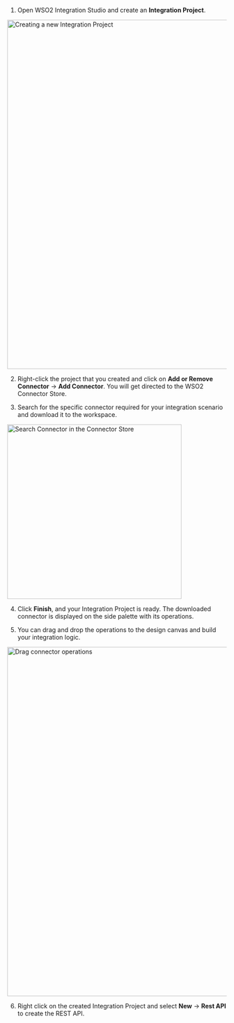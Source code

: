 1. Open WSO2 Integration Studio and create an **Integration Project**.
  <img src="{{base_path}}/assets/img/integrate/new-project/new-integration-project.png" title="Creating a new Integration Project" width="800" alt="Creating a new Integration Project" />

2. Right-click the project that you created and click on **Add or Remove Connector** -> **Add Connector**. You will get directed to the WSO2 Connector Store.

3. Search for the specific connector required for your integration scenario and download it to the workspace.
  
  <img src="{{base_path}}/assets/img/integrate/connectors/search-connector.png" title="Search Connector in the Connector Store" width="400" alt="Search Connector in the Connector Store" />

4. Click **Finish**, and your Integration Project is ready. The downloaded connector is displayed on the side palette with its operations. 

5. You can drag and drop the operations to the design canvas and build your integration logic.
  <img src="{{base_path}}/assets/img/integrate/connectors/drag-connector-operation.png" title="Drag connector operations" width="800" alt="Drag connector operations" />

6. Right click on the created Integration Project and select **New** -> **Rest API** to create the REST API.
